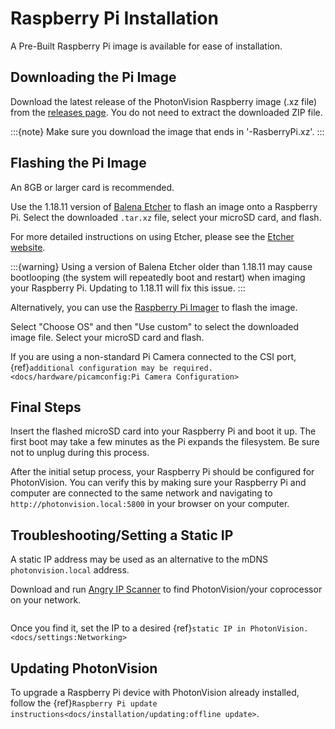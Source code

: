 # Raspberry Pi Installation

A Pre-Built Raspberry Pi image is available for ease of installation.

## Downloading the Pi Image

Download the latest release of the PhotonVision Raspberry image (.xz file) from the [releases page](https://github.com/PhotonVision/photonvision/releases). You do not need to extract the downloaded ZIP file.

:::{note}
Make sure you download the image that ends in '-RasberryPi.xz'.
:::

## Flashing the Pi Image

An 8GB or larger card is recommended.

Use the 1.18.11 version of [Balena Etcher](https://github.com/balena-io/etcher/releases/tag/v1.18.11) to flash an image onto a Raspberry Pi. Select the downloaded `.tar.xz` file, select your microSD card, and flash.

For more detailed instructions on using Etcher, please see the [Etcher website](https://www.balena.io/etcher/).

:::{warning}
Using a version of Balena Etcher older than 1.18.11 may cause bootlooping (the system will repeatedly boot and restart) when imaging your Raspberry Pi. Updating to 1.18.11 will fix this issue.
:::

Alternatively, you can use the [Raspberry Pi Imager](https://www.raspberrypi.com/software/) to flash the image.

Select "Choose OS" and then "Use custom" to select the downloaded image file. Select your microSD card and flash.

If you are using a non-standard Pi Camera connected to the CSI port, {ref}`additional configuration may be required. <docs/hardware/picamconfig:Pi Camera Configuration>`

## Final Steps

Insert the flashed microSD card into your Raspberry Pi and boot it up. The first boot may take a few minutes as the Pi expands the filesystem. Be sure not to unplug during this process.

After the initial setup process, your Raspberry Pi should be configured for PhotonVision. You can verify this by making sure your Raspberry Pi and computer are connected to the same network and navigating to `http://photonvision.local:5800` in your browser on your computer.

## Troubleshooting/Setting a Static IP

A static IP address may be used as an alternative to the mDNS `photonvision.local` address.

Download and run [Angry IP Scanner](https://angryip.org/download/#windows) to find PhotonVision/your coprocessor on your network.

```{image} images/angryIP.png
```

Once you find it, set the IP to a desired {ref}`static IP in PhotonVision. <docs/settings:Networking>`

## Updating PhotonVision

To upgrade a Raspberry Pi device with PhotonVision already installed, follow the {ref}`Raspberry Pi update instructions<docs/installation/updating:offline update>`.
